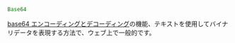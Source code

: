 ```julia
Base64
```

[base64 エンコーディングとデコーディング](https://en.wikipedia.org/wiki/Base64)の機能、テキストを使用してバイナリデータを表現する方法で、ウェブ上で一般的です。
